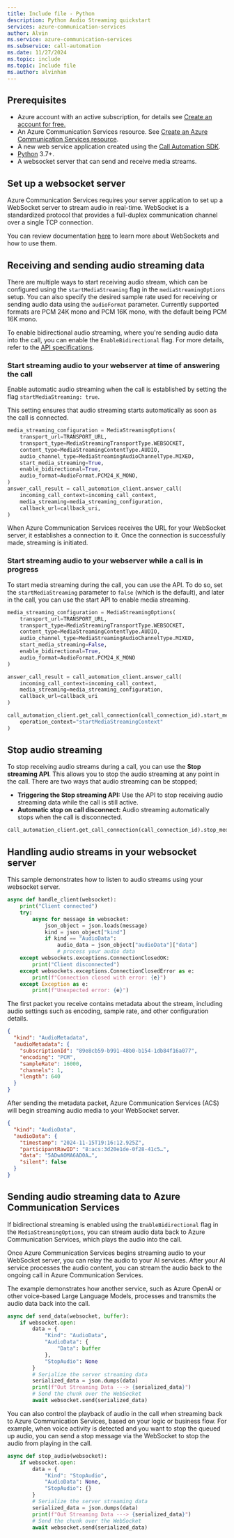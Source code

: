 ```yaml
---
title: Include file - Python
description: Python Audio Streaming quickstart
services: azure-communication-services
author: Alvin
ms.service: azure-communication-services
ms.subservice: call-automation
ms.date: 11/27/2024
ms.topic: include
ms.topic: Include file
ms.author: alvinhan
---
```


## Prerequisites 
- Azure account with an active subscription, for details see [Create an account for free.](https://azure.microsoft.com/free/)
- An Azure Communication Services resource. See [Create an Azure Communication Services resource](../../../quickstarts/create-communication-resource.md?tabs=windows&pivots=platform-azp).
- A new web service application created using the [Call Automation SDK](../../../quickstarts/call-automation/callflows-for-customer-interactions.md).
- [Python](https://www.python.org/downloads/) 3.7+.
- A websocket server that can send and receive media streams.

## Set up a websocket server
Azure Communication Services requires your server application to set up a WebSocket server to stream audio in real-time. WebSocket is a standardized protocol that provides a full-duplex communication channel over a single TCP connection. 

You can review documentation [here](https://azure.microsoft.com/blog/introduction-to-websockets-on-windows-azure-web-sites/) to learn more about WebSockets and how to use them.

## Receiving and sending audio streaming data
There are multiple ways to start receiving audio stream, which can be configured using the `startMediaStreaming` flag in the `mediaStreamingOptions` setup. You can also specify the desired sample rate used for receiving or sending audio data using the `audioFormat` parameter. Currently supported formats are PCM 24K mono and PCM 16K mono, with the default being PCM 16K mono.

To enable bidirectional audio streaming, where you're sending audio data into the call, you can enable the `EnableBidirectional` flag. For more details, refer to the [API specifications](/rest/api/communication/callautomation/answer-call/answer-call?view=rest-communication-callautomation-2024-06-15-preview&tabs=HTTP#mediastreamingoptions).

### Start streaming audio to your webserver at time of answering the call
Enable automatic audio streaming when the call is established by setting the flag `startMediaStreaming: true`.
 
This setting ensures that audio streaming starts automatically as soon as the call is connected.

``` python
media_streaming_configuration = MediaStreamingOptions(
    transport_url=TRANSPORT_URL,
    transport_type=MediaStreamingTransportType.WEBSOCKET,
    content_type=MediaStreamingContentType.AUDIO,
    audio_channel_type=MediaStreamingAudioChannelType.MIXED,
    start_media_streaming=True,
    enable_bidirectional=True,
    audio_format=AudioFormat.PCM24_K_MONO,
)
answer_call_result = call_automation_client.answer_call(
    incoming_call_context=incoming_call_context,
    media_streaming=media_streaming_configuration,
    callback_url=callback_uri,
)
```

When Azure Communication Services receives the URL for your WebSocket server, it establishes a connection to it. Once the connection is successfully made, streaming is initiated.

### Start streaming audio to your webserver while a call is in progress
To start media streaming during the call, you can use the API. To do so, set the `startMediaStreaming` parameter to `false` (which is the default), and later in the call, you can use the start API to enable media streaming.

``` python
media_streaming_configuration = MediaStreamingOptions(
    transport_url=TRANSPORT_URL,
    transport_type=MediaStreamingTransportType.WEBSOCKET,
    content_type=MediaStreamingContentType.AUDIO,
    audio_channel_type=MediaStreamingAudioChannelType.MIXED,
    start_media_streaming=False,
    enable_bidirectional=True,
    audio_format=AudioFormat.PCM24_K_MONO
)

answer_call_result = call_automation_client.answer_call(
    incoming_call_context=incoming_call_context,
    media_streaming=media_streaming_configuration,
    callback_url=callback_uri
)

call_automation_client.get_call_connection(call_connection_id).start_media_streaming(
    operation_context="startMediaStreamingContext"
)
```

## Stop audio streaming
To stop receiving audio streams during a call, you can use the **Stop streaming API**. This allows you to stop the audio streaming at any point in the call. There are two ways that audio streaming can be stopped;
- **Triggering the Stop streaming API:** Use the API to stop receiving audio streaming data while the call is still active.
- **Automatic stop on call disconnect:** Audio streaming automatically stops when the call is disconnected.

``` python
call_automation_client.get_call_connection(call_connection_id).stop_media_streaming(operation_context="stopMediaStreamingContext") 
```

## Handling audio streams in your websocket server
This sample demonstrates how to listen to audio streams using your websocket server.

``` python
async def handle_client(websocket):
    print("Client connected")
    try:
        async for message in websocket:
            json_object = json.loads(message)
            kind = json_object["kind"]
            if kind == "AudioData":
                audio_data = json_object["audioData"]["data"]
                # process your audio data
    except websockets.exceptions.ConnectionClosedOK:
        print("Client disconnected")
    except websockets.exceptions.ConnectionClosedError as e:
        print(f"Connection closed with error: {e}")
    except Exception as e:
        print(f"Unexpected error: {e}")
```

The first packet you receive contains metadata about the stream, including audio settings such as encoding, sample rate, and other configuration details.

``` json
{
  "kind": "AudioMetadata",
  "audioMetadata": {
    "subscriptionId": "89e8cb59-b991-48b0-b154-1db84f16a077",
    "encoding": "PCM",
    "sampleRate": 16000,
    "channels": 1,
    "length": 640
  }
}
```

After sending the metadata packet, Azure Communication Services (ACS) will begin streaming audio media to your WebSocket server.

``` json
{
  "kind": "AudioData",
  "audioData": {
    "timestamp": "2024-11-15T19:16:12.925Z",
    "participantRawID": "8:acs:3d20e1de-0f28-41c5…",
    "data": "5ADwAOMA6AD0A…",
    "silent": false
  }
}
```

## Sending audio streaming data to Azure Communication Services
If bidirectional streaming is enabled using the `EnableBidirectional` flag in the `MediaStreamingOptions`, you can stream audio data back to Azure Communication Services, which plays the audio into the call.

Once Azure Communication Services begins streaming audio to your WebSocket server, you can relay the audio to your AI services. After your AI service processes the audio content, you can stream the audio back to the ongoing call in Azure Communication Services.

The example demonstrates how another service, such as Azure OpenAI or other voice-based Large Language Models, processes and transmits the audio data back into the call.

``` python
async def send_data(websocket, buffer):
    if websocket.open:
        data = {
            "Kind": "AudioData",
            "AudioData": {
                "Data": buffer
            },
            "StopAudio": None
        }
        # Serialize the server streaming data
        serialized_data = json.dumps(data)
        print(f"Out Streaming Data ---> {serialized_data}")
        # Send the chunk over the WebSocket
        await websocket.send(serialized_data)
```

You can also control the playback of audio in the call when streaming back to Azure Communication Services, based on your logic or business flow. For example, when voice activity is detected and you want to stop the queued up audio, you can send a stop message via the WebSocket to stop the audio from playing in the call.

``` python
async def stop_audio(websocket):
    if websocket.open:
        data = {
            "Kind": "StopAudio",
            "AudioData": None,
            "StopAudio": {}
        }
        # Serialize the server streaming data
        serialized_data = json.dumps(data)
        print(f"Out Streaming Data ---> {serialized_data}")
        # Send the chunk over the WebSocket
        await websocket.send(serialized_data)
```
